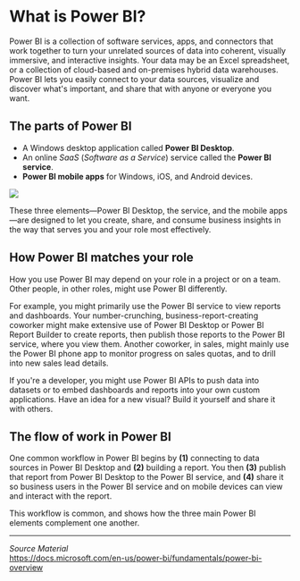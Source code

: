 # What is Power BI?

Power BI is a collection of software services, apps, and connectors that work together to turn your unrelated sources of data into coherent, visually immersive, and interactive insights. Your data may be an Excel spreadsheet, or a collection of cloud-based and on-premises hybrid data warehouses. Power BI lets you easily connect to your data sources, visualize and discover what's important, and share that with anyone or everyone you want.

## The parts of Power BI
* A Windows desktop application called **Power BI Desktop**.
* An online *SaaS* (*Software as a Service*) service called the **Power BI service**.
* **Power BI mobile apps** for Windows, iOS, and Android devices.

![](https://docs.microsoft.com/en-us/power-bi/fundamentals/media/power-bi-overview/power-bi-overview-blocks.png)

These three elements—Power BI Desktop, the service, and the mobile apps—are designed to let you create, share, and consume business insights in the way that serves you and your role most effectively.

## How Power BI matches your role
How you use Power BI may depend on your role in a project or on a team. Other people, in other roles, might use Power BI differently.

For example, you might primarily use the Power BI service to view reports and dashboards. Your number-crunching, business-report-creating coworker might make extensive use of Power BI Desktop or Power BI Report Builder to create reports, then publish those reports to the Power BI service, where you view them. Another coworker, in sales, might mainly use the Power BI phone app to monitor progress on sales quotas, and to drill into new sales lead details.

If you're a developer, you might use Power BI APIs to push data into datasets or to embed dashboards and reports into your own custom applications. Have an idea for a new visual? Build it yourself and share it with others.

## The flow of work in Power BI
One common workflow in Power BI begins by **(1)** connecting to data sources in Power BI Desktop and **(2)** building a report. You then **(3)** publish that report from Power BI Desktop to the Power BI service, and **(4)** share it so business users in the Power BI service and on mobile devices can view and interact with the report.

This workflow is common, and shows how the three main Power BI elements complement one another.



---

*Source Material*  
https://docs.microsoft.com/en-us/power-bi/fundamentals/power-bi-overview